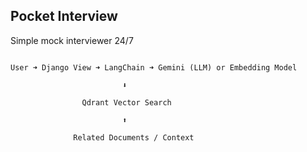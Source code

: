 ## Pocket Interview

Simple mock interviewer 24/7

```

User ➜ Django View ➜ LangChain ➜ Gemini (LLM) or Embedding Model

                         ⬇

                Qdrant Vector Search

                         ⬆

              Related Documents / Context

```
